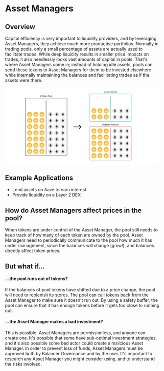 # Asset Managers

## Overview

Capital efficiency is very important to liquidity providers, and by leveraging Asset Managers, they achieve much more productive portfolios. Normally in trading pools, only a small percentage of assets are actually used to facilitate trades. While deep liquidity results in smaller price impacts on trades, it also needlessly locks vast amounts of capital in pools. That's where Asset Managers come in; instead of holding idle assets, pools can send these tokens to Asset Managers for them to be invested elsewhere while internally maintaining the balances and facilitating trades as if the assets were there. 

![A pool separated into its Cash Amount and the Invested Amount](../../.gitbook/assets/asset_manager.gif)

## Example Applications

* Lend assets on Aave to earn interest
* Provide liquidity on a Layer 2 DEX

## How do Asset Managers affect prices in the pool?

When tokens are under control of the Asset Manager, the pool still needs to keep track of how many of each token are owned by the pool. Asset Managers need to periodically communicate to the pool how much it has under management, since the balances will change \(grow!\), and balances directly affect token prices.

## But what if...

#### ...the pool runs out of tokens?

If the balances of pool tokens have shifted due to a price change, the pool will need to replenish its stores. The pool can call tokens back from the Asset Manager to make sure it doesn't run out. By using a safety buffer, the pool can ensure that it has enough tokens before it gets too close to running out.

#### ...the Asset Manager makes a bad investment?

This is possible. Asset Managers are permissionless, and anyone can create one. It's possible that some have sub-optimal investment strategies, and it's also possible some bad actor could create a malicious Asset Manager. In order to prevent loss of funds, Asset Managers must be approved both by Balancer Governance and by the user. It's important to research any Asset Manager you might consider using, and to understand the risks involved.

